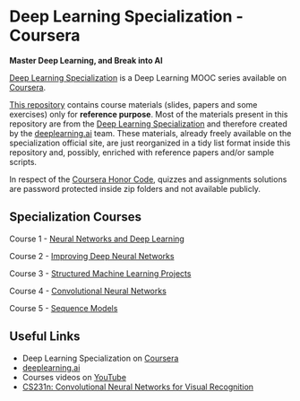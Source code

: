 # Deep Learning Specialization - Coursera

**Master Deep Learning, and Break into AI**

[Deep Learning Specialization](https://www.coursera.org/specializations/deep-learning "Deep Learning Specialization on Coursera") is a Deep Learning MOOC series available on [Coursera](https://www.coursera.org/ "Coursera - Online Courses and Credentials From Top Educators."). 

[This repository](https://github.com/ngshya/deep-learning-coursera "Deep Learning - GiHub repository") contains course materials (slides, papers and some exercises) only for **reference purpose**. Most of the materials present in this repository are from the [Deep Learning Specialization](https://www.coursera.org/specializations/deep-learning "Deep Learning Specialization on Coursera") and therefore created by the [deeplearning.ai](https://www.deeplearning.ai/ "deeplearning.ai team") team. These materials, already freely available on the specialization official site, are just reorganized in a tidy list format inside this repository and, possibly, enriched with reference papers and/or sample scripts. 

In respect of the [Coursera Honor Code](https://learner.coursera.help/hc/en-us/articles/209818863-Coursera-Honor-Code "Coursera Honor Code"), quizzes and assignments solutions are password protected inside zip folders and not available publicly.


## Specialization Courses

Course 1 - [Neural Networks and Deep Learning](1-Neural-Networks-and-Deep-Learning "Course 1. Neural Networks and Deep Learning")

Course 2 - [Improving Deep Neural Networks](2-Improving-Deep-Neural-Networks "Course 2. Improving Deep Neural Networks: Hyperparameter tuning, Regularization and Optimization")

Course 3 - [Structured Machine Learning Projects](3-Structuring-Machine-Learning-Projects "Course 3. Structured Machine Learning Projects") 

Course 4 - [Convolutional Neural Networks](4-Convolutional-Neural-Networks "Course 4. Convolutional Neural Networks")

Course 5 - [Sequence Models](5-Sequence-Models "Course 5. Sequence Models") 


## Useful Links

* Deep Learning Specialization on [Coursera](https://www.coursera.org/specializations/deep-learning "Deep Learning Specialization on Coursera") 
* [deeplearning.ai](https://www.deeplearning.ai/ "deeplearning.ai")
* Courses videos on [YouTube](https://www.youtube.com/channel/UCcIXc5mJsHVYTZR1maL5l9w/playlists "Deep Learning on YouTube")
* [CS231n: Convolutional Neural Networks for Visual Recognition](http://cs231n.stanford.edu/ "Stanford CNN course")

